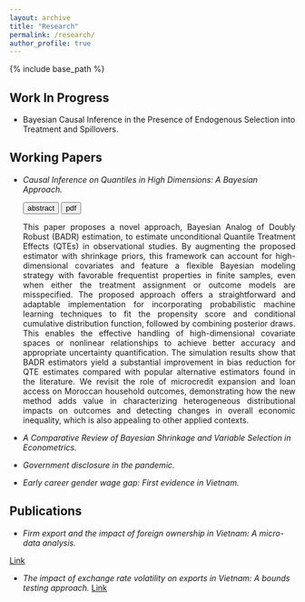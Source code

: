 ```yaml
---
layout: archive
title: "Research"
permalink: /research/
author_profile: true
---
```


{% include base_path %}

## Work In Progress
* Bayesian Causal Inference in the Presence of Endogenous Selection into Treatment and Spillovers.

## Working Papers
- *Causal Inference on Quantiles in High Dimensions: A Bayesian Approach.*  

  <div class="collapsible"> 
    <button class="button-4 collapsible-btn">abstract</button>
    <button class="button-4 btn" href="../files/BADRQTE-DuongTrinh.pdf">pdf</button>
  <div class="collapsible-content" style="max-height: 80%">
    <p style='text-align: justify;'>
      This paper proposes a novel approach, Bayesian Analog of Doubly Robust (BADR) estimation, to estimate unconditional Quantile Treatment Effects (QTEs) in observational studies. By augmenting the proposed estimator with shrinkage priors, this framework can account for high-dimensional covariates and feature a flexible Bayesian modeling strategy with favorable frequentist properties in finite samples, even when either the treatment assignment or outcome models are misspecified. The proposed approach offers a straightforward and adaptable implementation for incorporating probabilistic machine learning techniques to fit the propensity score and conditional cumulative distribution function, followed by combining posterior draws. This enables the effective handling of high-dimensional covariate spaces or nonlinear relationships to achieve better accuracy and appropriate uncertainty quantification. The simulation results show that BADR estimators yield a substantial improvement in bias reduction for QTE estimates compared with popular alternative estimators found in the literature. We revisit the role of microcredit expansion and loan access on Moroccan household outcomes, demonstrating how the new method adds value in characterizing heterogeneous distributional impacts on outcomes and detecting changes in overall economic inequality, which is also appealing to other applied contexts.
    </p>
  </div>
  </div>

- *A Comparative Review of Bayesian Shrinkage and Variable Selection in Econometrics.*

- *Government disclosure in the pandemic.*

- *Early career gender wage gap: First evidence in Vietnam.*

## Publications
- *Firm export and the impact of foreign ownership in Vietnam: A micro-data analysis.*

[Link](https://jed.cau.ac.kr/archives/45-1/45-1-7.pdf)

- *The impact of exchange rate volatility on exports in Vietnam: A bounds testing approach.*
[Link](https://jed.cau.ac.kr/archives/45-1/45-1-7.pdf)